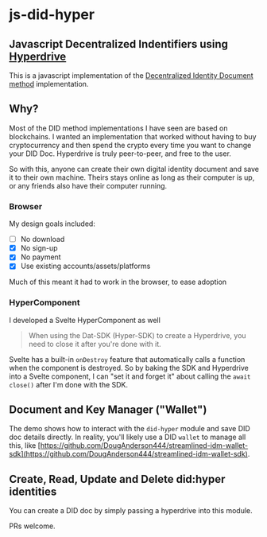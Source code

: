# js-did-hyper

## Javascript Decentralized Indentifiers using [Hyperdrive](https://github.com/hypercore-protocol/hyperdrive/)

This is a javascript implementation of the [Decentralized Identity Document method](https://w3c-ccg.github.io/did-method-registry/#the-registry) implementation.

## Why?

Most of the DID method implementations I have seen are based on blockchains. I wanted an implementation that worked without having to buy cryptocurrency and then spend the crypto every time you want to change your DID Doc. Hyperdrive is truly peer-to-peer, and free to the user. 

So with this, anyone can create their own digital identity document and save it to their own machine. Theirs stays online as long as their computer is up, or any friends also have their computer running.

### Browser

My design goals included:
- [ ] No download
- [x] No sign-up
- [x] No payment
- [x] Use existing accounts/assets/platforms

Much of this meant it had to work in the browser, to ease adoption

### HyperComponent

I developed a Svelte HyperComponent as well

> When using the Dat-SDK (Hyper-SDK) to create a Hyperdrive, you need to close it after you're done with it. 

Svelte has a built-in `onDestroy` feature that automatically calls a function when the component is destroyed. So by baking the SDK and Hyperdrive into a Svelte component, I can "set it and forget it" about calling the `await close()` after I'm done with the SDK.

## Document and Key Manager ("Wallet")

The demo shows how to interact with the `did-hyper` module and save DID doc details directly. In reality, you'll likely use a DID `wallet` to manage all this, like [https://github.com/DougAnderson444/streamlined-idm-wallet-sdk](https://github.com/DougAnderson444/streamlined-idm-wallet-sdk).

## Create, Read, Update and Delete did:hyper identities

You can create a DID doc by simply passing a hyperdrive into this module.

PRs welcome.
